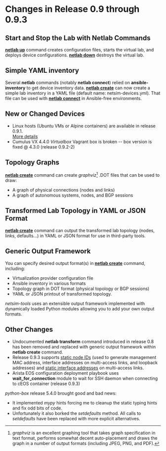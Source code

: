 # Changes in Release 0.9 through 0.9.3

## Start and Stop the Lab with Netlab Commands

**[netlab up](../netlab/up.md)** command creates configuration files, starts the virtual lab, and deploys device configurations. **[netlab down](../netlab/down.md)** destroys the virtual lab.

## Simple YAML inventory

Several **netlab** commands (notably **netlab connect**) relied on **ansible-inventory** to get device inventory data. **[netlab create](../netlab/create.md)** can now create a simple lab inventory in a YAML file (default name: netsim-devices.yml). That file can be used with **[netlab connect](../netlab/connect.md)** in Ansible-free environments.

## New or Changed Devices

* Linux hosts (Ubuntu VMs or Alpine containers) are available in release 0.9.1.\
  [More details](../platforms.md)
* Cumulus VX 4.4.0 *Virtualbox* Vagrant box is broken -- box version is fixed @ 4.3.0 (release 0.9.2-2)

## Topology Graphs

[**netlab create**](../netlab/create.md) command can create *graphviz*[^1] .DOT files that can be used to draw:

* A graph of physical connections (nodes and links)
* A graph of autonomous systems, nodes, and BGP sessions

[^1]: *graphviz* is an excellent graphing tool that takes graph specification in text format, performs somewhat decent auto-placement and draws the graph in a number of output formats (including JPEG, PNG, and PDF).

## Transformed Lab Topology in YAML or JSON Format

[**netlab create**](../netlab/create.md) command can output the transformed lab topology (nodes, links, defaults...) in YAML or JSON format for use in third-party tools.

## Generic Output Framework

You can specify desired output format(s) in [**netlab create**](../netlab/create.md) command, including:

* Virtualization provider configuration file
* Ansible inventory in various formats
* Topology graph in DOT format (physical topology or BGP sessions)
* YAML or JSON printout of transformed topology.

*netsim-tools* uses an extensible output framework implemented with dynamically loaded Python modules allowing you to add your own output formats.

## Other Changes

* Undocumented **netlab transform** command introduced in release 0.8 has been removed and replaced with generic output framework within **netlab create** command.
* Release 0.9.3 supports [static node IDs](../nodes.md#augmenting-node-data) (used to generate management MAC address, interface addresses on multi-access links, and loopback addresses) and [static interface addresses](../links.md#static-interface-addressing) on multi-access links.
* Arista EOS configuration deployment playbook uses **wait_for_connection** module to wait for SSH daemon when connecting to cEOS container (release 0.9.3)

*python-box* release 5.4.0 brought good and bad news:

* It implemented *mypy* hints forcing me to cleanup the static typing hints and fix odd bits of code.
* Unfortunately it also borked the *setdefaults* method. All calls to *setdefaults* have been replaced with more explicit alternatives.
